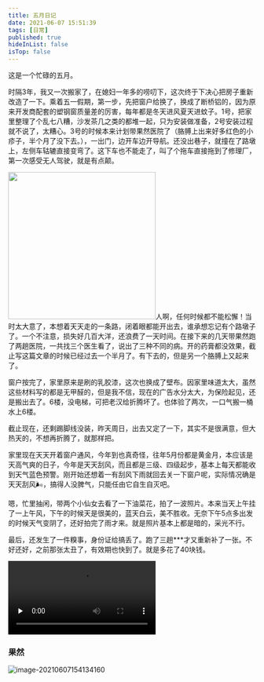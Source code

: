 ```yaml
---
title: 五月日记
date: 2021-06-07 15:51:39
tags: [日常]
published: true
hideInList: false
isTop: false
---
```

这是一个忙碌的五月。

时隔3年，我又一次搬家了，在媳妇一年多的唠叨下，这次终于下决心把房子重新改造了一下。乘着五一假期，第一步，先把窗户给换了，换成了断桥铝的，因为原来开发商配套的塑钢窗质量差的厉害，每年都是冬天进风夏天进蚊子。1号，把家里整理了个乱七八糟，沙发茶几之类的都堆一起，只为安装做准备，2号安装过程就不说了，太糟心。3号的时候本来计划带果然医院了（胳膊上出来好多红色的小疹子，半个月了没下去。），一出门，边开车边开导航。还没出巷子，就撞在了路墩上，左侧车轱辘直接变弯了。这下车也不能走了，叫了个拖车直接拖到了修理厂，第一次感受无人驾驶，就是有点颠。

<img src="https://img.010316.xyz/usr/hugo/ec37be557eae125e03738c40e848a8e.jpg" width="300" class="right">人啊，任何时候都不能松懈！当时太大意了，本想着天天走的一条路，闭着眼都能开出去，谁承想忘记有个路墩子了。一个不注意，损失好几百大洋，还浪费了一天时间。在接下来的几天带果然跑了两趟医院，一共找三个医生看了，说出了三种不同的病。开的药膏都没效果，截止写这篇文章的时候已经过去一个半月了。有下去的，但是另一个胳膊上又起来了。

窗户按完了，家里原来是刷的乳胶漆，这次也换成了壁布。因家里味道太大，虽然这些材料写的都是无甲醛的，但是我不信，现在的广告水分太大，为保险起见，还是搬出去了。6楼，没电梯，可把老汉给折腾坏了。也体验了两次，一口气搬一桶水上6楼。

截止现在，还剩踢脚线没装，昨天周日，出去又定了一下，其实不是很满意，但大热天的，不想再折腾了，就那样把。

家里现在天天开着窗户通风，今年到也真奇怪，往年5月份都是黄金月，本应该是天高气爽的日子，今年是天天刮风，而且都是三级、四级起步，基本上每天都能收到天气蓝色预警。刚开始还想着一有刮风下雨就回去关一下窗户呢，实际情况确是天天刮风🌬，搞得人没脾气，只能任由它自生自灭吧。

嗯，忙里抽闲，带两个小仙女去看了一下油菜花，拍了一波照片。本来当天上午挂了一上午风，下午的时候天是很美的，蓝天白云，美不胜收。无奈下午5点多出发的时候天气变阴了，还好拍完了雨才来。就是照片基本上都是暗的，采光不行。

最后，还发生了一件糗事，身份证给搞丢了。跑了三趟***才又重新补了一张。不好还好，之前那张太丑了，有效期也快到了。就是多花了40块钱。

<video  preload="none" controls="controls"><source src="https://img.010316.xyz/usr/hugo/55d499caf550b787a2bc84871b421d38.mp4"></video>
### 果然

![image-20210607154134160](https://img.010316.xyz/usr/hugo/image-20210607154134160.png)
